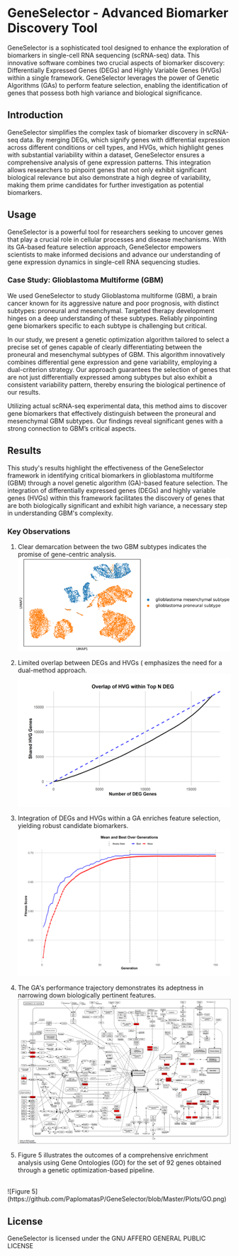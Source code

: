 # GeneSelector - Advanced Biomarker Discovery Tool

GeneSelector is a sophisticated tool designed to enhance the exploration of biomarkers in single-cell RNA sequencing (scRNA-seq) data. This innovative software combines two crucial aspects of biomarker discovery: Differentially Expressed Genes (DEGs) and Highly Variable Genes (HVGs) within a single framework. GeneSelector leverages the power of Genetic Algorithms (GAs) to perform feature selection, enabling the identification of genes that possess both high variance and biological significance.

## Introduction

GeneSelector simplifies the complex task of biomarker discovery in scRNA-seq data. By merging DEGs, which signify genes with differential expression across different conditions or cell types, and HVGs, which highlight genes with substantial variability within a dataset, GeneSelector ensures a comprehensive analysis of gene expression patterns. This integration allows researchers to pinpoint genes that not only exhibit significant biological relevance but also demonstrate a high degree of variability, making them prime candidates for further investigation as potential biomarkers.

## Usage

GeneSelector is a powerful tool for researchers seeking to uncover genes that play a crucial role in cellular processes and disease mechanisms. With its GA-based feature selection approach, GeneSelector empowers scientists to make informed decisions and advance our understanding of gene expression dynamics in single-cell RNA sequencing studies.

### Case Study: Glioblastoma Multiforme (GBM)

We used GeneSelector to study Glioblastoma multiforme (GBM), a brain cancer known for its aggressive nature and poor prognosis, with distinct subtypes: proneural and mesenchymal. Targeted therapy development hinges on a deep understanding of these subtypes. Reliably pinpointing gene biomarkers specific to each subtype is challenging but critical.

In our study, we present a genetic optimization algorithm tailored to select a precise set of genes capable of clearly differentiating between the proneural and mesenchymal subtypes of GBM. This algorithm innovatively combines differential gene expression and gene variability, employing a dual-criterion strategy. Our approach guarantees the selection of genes that are not just differentially expressed among subtypes but also exhibit a consistent variability pattern, thereby ensuring the biological pertinence of our results. 

Utilizing actual scRNA-seq experimental data, this method aims to discover gene biomarkers that effectively distinguish between the proneural and mesenchymal GBM subtypes. Our findings reveal significant genes with a strong connection to GBM’s critical aspects.

## Results

This study's results highlight the effectiveness of the GeneSelector framework in identifying critical biomarkers in glioblastoma multiforme (GBM) through a novel genetic algorithm (GA)-based feature selection. The integration of differentially expressed genes (DEGs) and highly variable genes (HVGs) within this framework facilitates the discovery of genes that are both biologically significant and exhibit high variance, a necessary step in understanding GBM's complexity.

### Key Observations

1. Clear demarcation between the two GBM subtypes indicates the promise of gene-centric analysis.
   ![Fig. 1](https://github.com/PaplomatasP/GeneSelector/blob/Master/Plots/UMAP.png)
      <br>
      
3. Limited overlap between DEGs and HVGs ( emphasizes the need for a dual-method approach.
   ![Figure 2](https://github.com/PaplomatasP/GeneSelector/blob/Master/Plots/Overlap_HVG_DEG_plot.png)
     <br>
5. Integration of DEGs and HVGs within a GA enriches feature selection, yielding robust candidate biomarkers.
   ![Figure 3](https://github.com/PaplomatasP/GeneSelector/blob/Master/Plots/iter_plot.png)
     <br>
   
7. The GA's performance trajectory demonstrates its adeptness in narrowing down biologically pertinent features.
   ![Figure 4](https://github.com/PaplomatasP/GeneSelector/blob/Master/Plots/hsa05200..png)
    <br>

9. Figure 5 illustrates the outcomes of a comprehensive enrichment analysis using Gene Ontologies (GO) for the set of 92 genes obtained through a genetic optimization-based pipeline.
<br>
   ![Figure 5](https://github.com/PaplomatasP/GeneSelector/blob/Master/Plots/GO.png)




## License

GeneSelector is licensed under the GNU AFFERO GENERAL PUBLIC LICENSE


